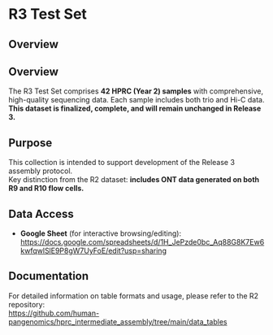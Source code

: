 # R3 Test Set

## Overview
## Overview
The R3 Test Set comprises **42 HPRC (Year 2) samples** with comprehensive, high-quality sequencing data. Each sample includes both trio and Hi-C data.  
**This dataset is finalized, complete, and will remain unchanged in Release 3.**

## Purpose
This collection is intended to support development of the Release 3 assembly protocol.  
Key distinction from the R2 dataset: **includes ONT data generated on both R9 and R10 flow cells.**

## Data Access
- **Google Sheet** (for interactive browsing/editing):  
  https://docs.google.com/spreadsheets/d/1H_JePzde0bc_Aq88G8K7Ew6kwfqwlSlE9P8gW7UyFoE/edit?usp=sharing

## Documentation
For detailed information on table formats and usage, please refer to the R2 repository:  
https://github.com/human-pangenomics/hprc_intermediate_assembly/tree/main/data_tables
